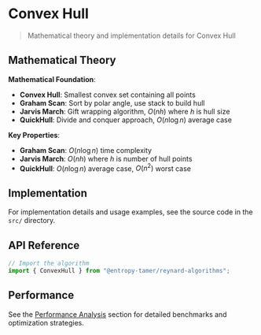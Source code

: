 # Convex Hull

> Mathematical theory and implementation details for Convex Hull

## Mathematical Theory

**Mathematical Foundation**:

- **Convex Hull**: Smallest convex set containing all points
- **Graham Scan**: Sort by polar angle, use stack to build hull
- **Jarvis March**: Gift wrapping algorithm, $O(nh)$ where $h$ is hull size
- **QuickHull**: Divide and conquer approach, $O(n \log n)$ average case

**Key Properties**:

- **Graham Scan**: $O(n \log n)$ time complexity
- **Jarvis March**: $O(nh)$ where $h$ is number of hull points
- **QuickHull**: $O(n \log n)$ average case, $O(n^2)$ worst case

## Implementation

For implementation details and usage examples, see the source code in the `src/` directory.

## API Reference

```typescript
// Import the algorithm
import { ConvexHull } from "@entropy-tamer/reynard-algorithms";
```

## Performance

See the [Performance Analysis](../performance/) section for detailed benchmarks and optimization strategies.
